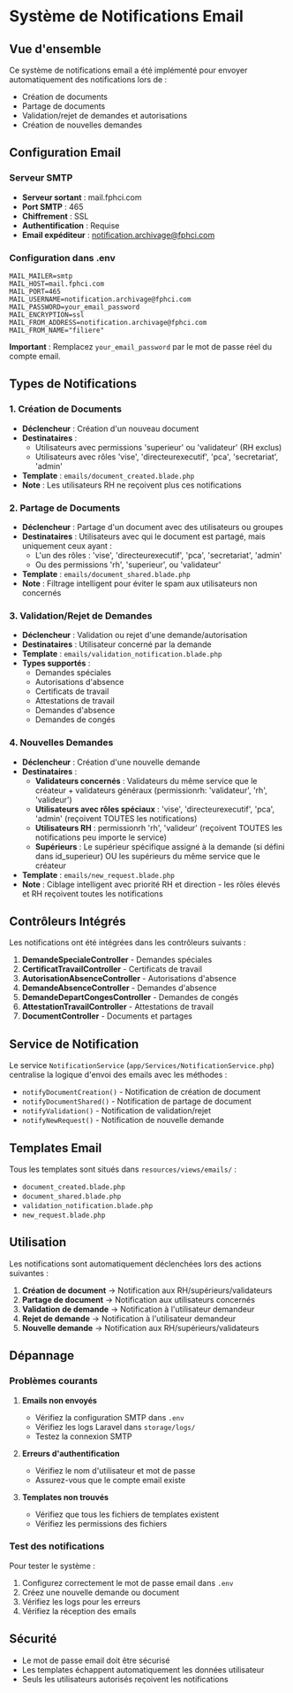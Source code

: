 # Système de Notifications Email

## Vue d'ensemble

Ce système de notifications email a été implémenté pour envoyer automatiquement des notifications lors de :
- Création de documents
- Partage de documents
- Validation/rejet de demandes et autorisations
- Création de nouvelles demandes

## Configuration Email

### Serveur SMTP
- **Serveur sortant** : mail.fphci.com
- **Port SMTP** : 465
- **Chiffrement** : SSL
- **Authentification** : Requise
- **Email expéditeur** : notification.archivage@fphci.com

### Configuration dans .env
```
MAIL_MAILER=smtp
MAIL_HOST=mail.fphci.com
MAIL_PORT=465
MAIL_USERNAME=notification.archivage@fphci.com
MAIL_PASSWORD=your_email_password
MAIL_ENCRYPTION=ssl
MAIL_FROM_ADDRESS=notification.archivage@fphci.com
MAIL_FROM_NAME="filiere"
```

**Important** : Remplacez `your_email_password` par le mot de passe réel du compte email.

## Types de Notifications

### 1. Création de Documents
- **Déclencheur** : Création d'un nouveau document
- **Destinataires** : 
  - Utilisateurs avec permissions 'superieur' ou 'validateur' (RH exclus)
  - Utilisateurs avec rôles 'vise', 'directeurexecutif', 'pca', 'secretariat', 'admin'
- **Template** : `emails/document_created.blade.php`
- **Note** : Les utilisateurs RH ne reçoivent plus ces notifications

### 2. Partage de Documents
- **Déclencheur** : Partage d'un document avec des utilisateurs ou groupes
- **Destinataires** : Utilisateurs avec qui le document est partagé, mais uniquement ceux ayant :
  - L'un des rôles : 'vise', 'directeurexecutif', 'pca', 'secretariat', 'admin'
  - Ou des permissions 'rh', 'superieur', ou 'validateur'
- **Template** : `emails/document_shared.blade.php`
- **Note** : Filtrage intelligent pour éviter le spam aux utilisateurs non concernés

### 3. Validation/Rejet de Demandes
- **Déclencheur** : Validation ou rejet d'une demande/autorisation
- **Destinataires** : Utilisateur concerné par la demande
- **Template** : `emails/validation_notification.blade.php`
- **Types supportés** :
  - Demandes spéciales
  - Autorisations d'absence
  - Certificats de travail
  - Attestations de travail
  - Demandes d'absence
  - Demandes de congés

### 4. Nouvelles Demandes
- **Déclencheur** : Création d'une nouvelle demande
- **Destinataires** : 
  - **Validateurs concernés** : Validateurs du même service que le créateur + validateurs généraux (permissionrh: 'validateur', 'rh', 'valideur')
  - **Utilisateurs avec rôles spéciaux** : 'vise', 'directeurexecutif', 'pca', 'admin' (reçoivent TOUTES les notifications)
  - **Utilisateurs RH** : permissionrh 'rh', 'valideur' (reçoivent TOUTES les notifications peu importe le service)
  - **Supérieurs** : Le supérieur spécifique assigné à la demande (si défini dans id_superieur) OU les supérieurs du même service que le créateur
- **Template** : `emails/new_request.blade.php`
- **Note** : Ciblage intelligent avec priorité RH et direction - les rôles élevés et RH reçoivent toutes les notifications

## Contrôleurs Intégrés

Les notifications ont été intégrées dans les contrôleurs suivants :

1. **DemandeSpecialeController** - Demandes spéciales
2. **CertificatTravailController** - Certificats de travail
3. **AutorisationAbsenceController** - Autorisations d'absence
4. **DemandeAbsenceController** - Demandes d'absence
5. **DemandeDepartCongesController** - Demandes de congés
6. **AttestationTravailController** - Attestations de travail
7. **DocumentController** - Documents et partages

## Service de Notification

Le service `NotificationService` (`app/Services/NotificationService.php`) centralise la logique d'envoi des emails avec les méthodes :

- `notifyDocumentCreation()` - Notification de création de document
- `notifyDocumentShared()` - Notification de partage de document
- `notifyValidation()` - Notification de validation/rejet
- `notifyNewRequest()` - Notification de nouvelle demande

## Templates Email

Tous les templates sont situés dans `resources/views/emails/` :

- `document_created.blade.php`
- `document_shared.blade.php`
- `validation_notification.blade.php`
- `new_request.blade.php`

## Utilisation

Les notifications sont automatiquement déclenchées lors des actions suivantes :

1. **Création de document** → Notification aux RH/supérieurs/validateurs
2. **Partage de document** → Notification aux utilisateurs concernés
3. **Validation de demande** → Notification à l'utilisateur demandeur
4. **Rejet de demande** → Notification à l'utilisateur demandeur
5. **Nouvelle demande** → Notification aux RH/supérieurs/validateurs

## Dépannage

### Problèmes courants

1. **Emails non envoyés**
   - Vérifiez la configuration SMTP dans `.env`
   - Vérifiez les logs Laravel dans `storage/logs/`
   - Testez la connexion SMTP

2. **Erreurs d'authentification**
   - Vérifiez le nom d'utilisateur et mot de passe
   - Assurez-vous que le compte email existe

3. **Templates non trouvés**
   - Vérifiez que tous les fichiers de templates existent
   - Vérifiez les permissions des fichiers

### Test des notifications

Pour tester le système :
1. Configurez correctement le mot de passe email dans `.env`
2. Créez une nouvelle demande ou document
3. Vérifiez les logs pour les erreurs
4. Vérifiez la réception des emails

## Sécurité

- Le mot de passe email doit être sécurisé
- Les templates échappent automatiquement les données utilisateur
- Seuls les utilisateurs autorisés reçoivent les notifications